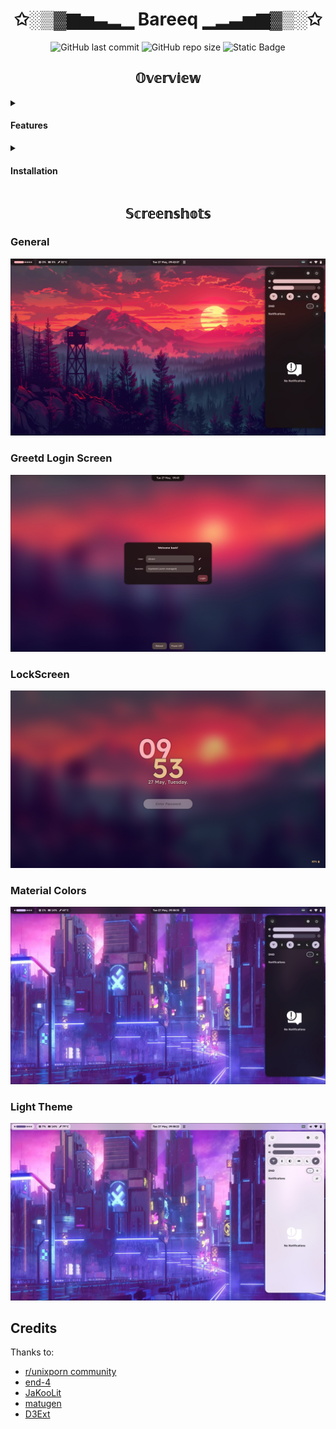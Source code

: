 <div align="center">
    <h1> ✩░▒▓▆▅▃▂▁ Bareeq ▁▂▃▅▆▓▒░✩  </h1>
</div>

<div align="center">

![GitHub last commit](https://img.shields.io/github/last-commit/medanimohamedakram/Dotfiles?style=for-the-badge&color=%23D3BBFD)
![GitHub repo size](https://img.shields.io/github/repo-size/medanimohamedakram/Dotfiles?style=for-the-badge&color=%2380D4D9)
![Static Badge](https://img.shields.io/badge/Issues-Procrastination-procrastination?style=for-the-badge&color=%23FFB4A8)



</div>

<div align="center">




## 𝕆𝕧𝕖𝕣𝕧𝕚𝕖𝕨

</div>

<details>
<summary><h4>Features</h4></summary>
 
  - **Minimal**: Using lightweight software for fast loading and minimal memory footprint.
  - **Uniform**: Trying to acheive the most uniform look whether you use GTK or QT apps.
  - **Autogenerated colors**: Material colors based on wallpaper using matugen.

</details>
<details>
<summary><h4>Installation</h4></summary>
  
  You can check the dependencies file to see what should be installed but there is some needed software for the whole setup to work properly, start with this: 

    paru -S uwsm hyprland hyprlock hyprpicker hyprsunset dotter-rs-bin fish nushell base-devel greetd greetd-regreet starship waybar swaync swww ripgrep xdg-terminal-exec

  then install [adw-gtk-theme](https://github.com/lassekongo83/adw-gtk3) manually in `~/.local/share/themes` then enter nushell with `nu` then run this:

    ls ~/.local/share/themes/adw-gtk3/gtk-3.0/*.css | each { |file|
        $"\n@import \"($env.XDG_CACHE_HOME)/colors/gtk/colors.css\";" | save --append $file.name
    }
    ls ~/.local/share/themes/adw-gtk3-dark/gtk-3.0/*.css | each { |file|
      $"\n@import \"($env.XDG_CACHE_HOME)/colors/gtk/colors.css\";" | save --append $file.name
    }

This should be whole pre-setup.

**Do backup to your config**

Run this for permissions to the greetd configuration directory
    
    sudo setfacl -Rm u:$(whoami):rwx /etc/greetd

Then copy the files from `greetd` to `/etc/greetd`

Now just clone the repo if you didn't already then `cd` to the repo directory then run:
    
    dotter -fy deploy

Check the `hypr/modules/autostart.conf` file and setup the desired systemd services.

Restart the session with uwsm mode.
</details>
 
 <div align="center">

## 𝕊𝕔𝕣𝕖𝕖𝕟𝕤𝕙𝕠𝕥𝕤

</div>

### General
![image](https://github.com/medanimohamedakram/Dotfiles/blob/main/screenshots/general.jpeg?raw=true)

### Greetd Login Screen
![image](https://github.com/medanimohamedakram/Dotfiles/blob/main/screenshots/greetd.jpeg?raw=true)

### LockScreen
![image](https://github.com/medanimohamedakram/Dotfiles/blob/main/screenshots/hyprlock.png?raw=true)

### Material Colors
![image](https://github.com/medanimohamedakram/Dotfiles/blob/main/screenshots/color_switch.jpeg?raw=true)

### Light Theme
![image](https://github.com/medanimohamedakram/Dotfiles/blob/main/screenshots/general_light_theme.jpeg?raw=true)


## Credits

Thanks to:

- [r/unixporn community](https://www.reddit.com/r/unixporn/)
- [end-4](https://github.com/end-4/dots-hyprland)
- [JaKooLit](https://github.com/JaKooLit/Hyprland-Dots)
- [matugen](https://github.com/InioX/matugen)
- [D3Ext](https://github.com/D3Ext/aesthetic-wallpapers)


